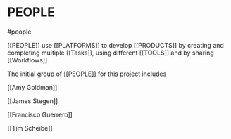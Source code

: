 # PEOPLE 
 #people

[[PEOPLE]] use [[PLATFORMS]] to develop [[PRODUCTS]] by creating and completing multiple [[Tasks]], using different [[TOOLS]] and by sharing [[Workflows]]

The initial group of [[PEOPLE]] for this project includes 

[[Amy Goldman]]

[[James Stegen]]

[[Francisco Guerrero]]

[[Tim Scheibe]]








 
